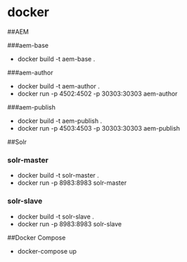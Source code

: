 # docker

##AEM

###aem-base
- docker build -t aem-base .

###aem-author
- docker build -t aem-author .
- docker run -p 4502:4502 -p 30303:30303 aem-author

###aem-publish
- docker build -t aem-publish .
- docker run -p 4503:4503 -p 30303:30303 aem-publish

##Solr

### solr-master
- docker build -t solr-master .
- docker run -p 8983:8983 solr-master

### solr-slave
- docker build -t solr-slave .
- docker run -p 8983:8983 solr-slave
 

##Docker Compose
- docker-compose up
